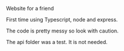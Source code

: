 Website for a friend

First time using Typescript, node and express.

The code is pretty messy so look with caution.

The api folder was a test. It is not needed.
